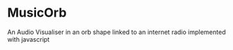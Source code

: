 # MusicOrb
An Audio Visualiser in an orb shape linked to an internet radio implemented with javascript
